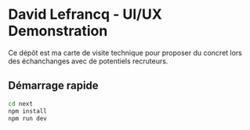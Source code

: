 # David Lefrancq - UI/UX Demonstration

Ce dépôt est ma carte de visite technique pour proposer du concret lors des échanchanges avec de potentiels recruteurs.

## Démarrage rapide

```bash
cd next
npm install
npm run dev
```